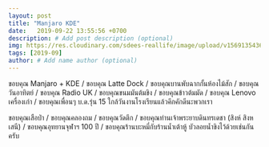 ```yaml
---
layout: post
title: "Manjaro KDE"
date:   2019-09-22 13:55:56 +0700
description: # Add post description (optional)
img: https://res.cloudinary.com/sdees-reallife/image/upload/v1569135436/Screenshot_20190922_135445.png # Add image post (optional)
tags: [2019-09]
author: # Add name author (optional)
---
```

ขอบคุณ Manjaro + KDE / ขอบคุณ Latte Dock / ขอบคุณบานพับฉากกั้นห้องไม้สัก / ขอบคุณวันอาทิตย์ / ขอบคุณ Radio UK / ขอบคุณขนมมันต้มขิง / ขอบคุณข้าวต้มมัด / ขอบคุณ Lenovo เครื่องเก่า / ขอบคุณเพื่อนๆ บ.ด.รุ่น 15 ใกล้วันงานโรงเรียนแล้วคึกคักดีนะพวกเรา

ขอบคุณเสือป่า / ขอบคุณคลองถม / ขอบคุณวัดตึก / ขอบคุณท่านเจ้าพระยาบดินทรเดชา (สิงห์ สิงหเสนี) / ขอบคุณอุทยานจุฬาฯ 100 ปี / ขอบคุณร้านบะหมี่กับร้านน้ำเต้าหู้ บัวลอยน้ำขิงไว้ด้วยเช่นกันครับ

<i class="fa fa-child" style="color:plum"></i>
